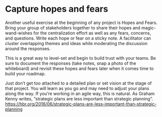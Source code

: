 # Capture hopes and fears 

Another useful exercise at the beginning of any project is Hopes and Fears. Bring your group of stakeholders together to share their hopes and magic-wand-wishes for the centralization effort as well as any fears, concerns, and questions. Write each hope or fear on a sticky note. A facilitator can cluster overlapping themes and ideas while moderating the discussion around the responses. 

This is a great way to level-set and begin to build trust with your teams. Be sure to document the responses (take notes, snap a photo of the whiteboard) and revisit these hopes and fears later when it comes time to build your roadmap. 

Just don’t get too attached to a detailed plan or set vision at the stage of that project. You will learn as you go and may need to adjust your plans along the way. If you’re working in an agile way, this is natural. As Graham Kenny writes, “strategic plans are less important than strategic planning”. https://hbr.org/2016/06/strategic-plans-are-less-important-than-strategic-planning
